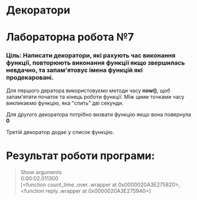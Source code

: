 # Декоратори
# Лабораторна робота №7
### Ціль: Написати декоратори, які рахують час виконання функції, повторюють виконання функції якщо звершилась невдачно, та запам'ятовує імена функцій які продекаровані.

Для першого дератора використовуємо методи часу **now()**, щоб запам'ятати початок та кінець роботи функції. 
Між цими точками часу викликаємо функцію, яка "спить" дві секунди.

Для другого декоратора потрібно визвати функцію якщо вона повернула **0**

Третій декоратор додає у список функцію.

# Результат роботи програми:
>Show arguments <br>
> 0:00:02.011300 <br>
> [<function count_time.<locals>.over.<locals>.wrapper at 0x0000020A3E275820>, <function reply.<locals>.wrapper at 0x0000020A3E275940>] <br>